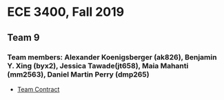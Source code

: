 # ECE 3400, Fall 2019
## Team 9
### Team members: Alexander Koenigsberger (ak826), Benjamin Y. Xing (byx2), Jessica Tawade(jt658), Maia Mahanti (mm2563), Daniel Martin Perry (dmp265)

* [Team Contract](https://docs.google.com/document/d/1ViAH1pHMv0kvOTDG_WH9OiC-vn-hr4YkgAk-ecLOVMk/edit?usp=sharing)
